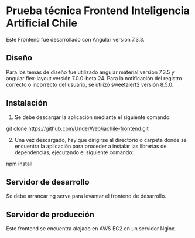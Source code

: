 # Prueba técnica Frontend Inteligencia Artificial Chile

Este Frontend fue desarrollado con Angular versión 7.3.3.

## Diseño

Para los temas de diseño fue utilizado angular material versión 7.3.5 y angular flex-layout versión 7.0.0-beta.24. Para la notificación del registro correcto o incorrecto del usuario, se utilizó sweetalert2 versión 8.5.0.

## Instalación

1. Se debe descargar la aplicación mediante el siguiente comando:

git clone https://github.com/UnderWeb/iachile-frontend.git

2. Una vez descargado, hay que dirigirse al directorio o carpeta donde se encuentra la aplicación para proceder a instalar las librerías de dependencias, ejecutando el siguiente comando:

npm install

## Servidor de desarrollo

Se debe arrancar ng serve para levantar el frontend de desarrollo.

## Servidor de producción

Este frontend se encuentra alojado en AWS EC2 en un servidor Nginx.